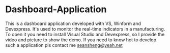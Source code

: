 # Dashboard-Application
This is a dashboard application developed with VS, Winform and Devexpress. It's used to monitor the real-time indicators in a manufacturing. 
To open it you need to install Visual Studio and Devexpress, so I provide the video and picture to show the demo.
If you need to know hot to develop such a application
pls contact me seansheng@yeah.net
